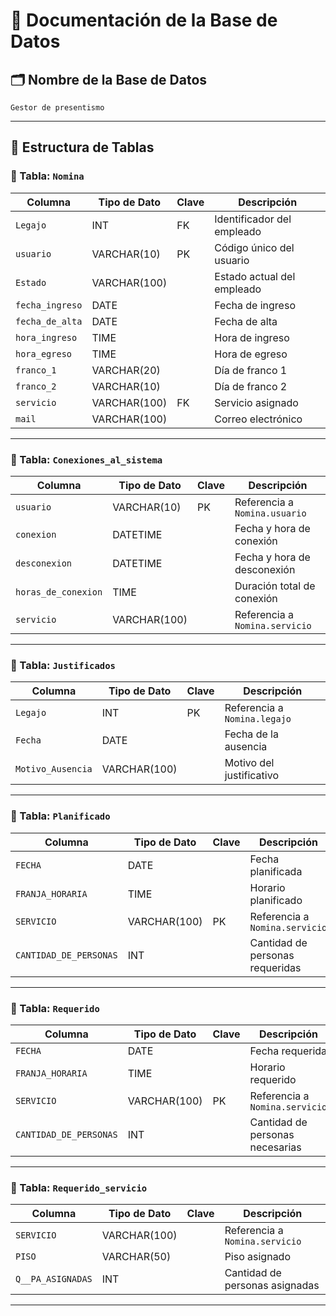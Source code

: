 # 📘 Documentación de la Base de Datos

## 🗂 Nombre de la Base de Datos
`Gestor de presentismo`

---

## 🧱 Estructura de Tablas

### 📄 Tabla: `Nomina`

| Columna         | Tipo de Dato   | Clave     | Descripción                          |
|-----------------|----------------|-----------|--------------------------------------|
| `Legajo`        | INT            | FK        | Identificador del empleado           |
| `usuario`       | VARCHAR(10)    | PK        | Código único del usuario             |
| `Estado`        | VARCHAR(100)   |           | Estado actual del empleado           |
| `fecha_ingreso` | DATE           |           | Fecha de ingreso                     |
| `fecha_de_alta` | DATE           |           | Fecha de alta                        |
| `hora_ingreso`  | TIME           |           | Hora de ingreso                      |
| `hora_egreso`   | TIME           |           | Hora de egreso                       |
| `franco_1`      | VARCHAR(20)    |           | Día de franco 1                      |
| `franco_2`      | VARCHAR(10)    |           | Día de franco 2                      |
| `servicio`      | VARCHAR(100)   | FK        | Servicio asignado                    |
| `mail`          | VARCHAR(100)   |           | Correo electrónico                   |

---

### 📄 Tabla: `Conexiones_al_sistema`

| Columna             | Tipo de Dato   | Clave     | Descripción                          |
|---------------------|----------------|-----------|--------------------------------------|
| `usuario`           | VARCHAR(10)    | PK        | Referencia a `Nomina.usuario`        |
| `conexion`          | DATETIME       |           | Fecha y hora de conexión             |
| `desconexion`       | DATETIME       |           | Fecha y hora de desconexión          |
| `horas_de_conexion` | TIME           |           | Duración total de conexión           |
| `servicio`          | VARCHAR(100)   |           | Referencia a `Nomina.servicio`       |

---

### 📄 Tabla: `Justificados`

| Columna           | Tipo de Dato   | Clave     | Descripción                          |
|-------------------|----------------|-----------|--------------------------------------|
| `Legajo`          | INT            | PK        | Referencia a `Nomina.legajo`         |
| `Fecha`           | DATE           |           | Fecha de la ausencia                 |
| `Motivo_Ausencia` | VARCHAR(100)   |           | Motivo del justificativo             |

---

### 📄 Tabla: `Planificado`

| Columna               | Tipo de Dato   | Clave     | Descripción                          |
|-----------------------|----------------|-----------|--------------------------------------|
| `FECHA`               | DATE           |           | Fecha planificada                    |
| `FRANJA_HORARIA`      | TIME           |           | Horario planificado                  |
| `SERVICIO`            | VARCHAR(100)   |PK         | Referencia a `Nomina.servicio`       |
| `CANTIDAD_DE_PERSONAS`| INT            |           | Cantidad de personas requeridas      |

---

### 📄 Tabla: `Requerido`

| Columna               | Tipo de Dato   | Clave     | Descripción                          |
|-----------------------|----------------|-----------|--------------------------------------|
| `FECHA`               | DATE           |           | Fecha requerida                      |
| `FRANJA_HORARIA`      | TIME           |           | Horario requerido                    |
| `SERVICIO`            | VARCHAR(100)   | PK        | Referencia a `Nomina.servicio`       |
| `CANTIDAD_DE_PERSONAS`| INT            |           | Cantidad de personas necesarias      |

---

### 📄 Tabla: `Requerido_servicio`

| Columna           | Tipo de Dato   | Clave     | Descripción                          |
|-------------------|----------------|-----------|--------------------------------------|
| `SERVICIO`        | VARCHAR(100)   |           | Referencia a `Nomina.servicio`       |
| `PISO`            | VARCHAR(50)    |           | Piso asignado                        |
| `Q__PA_ASIGNADAS` | INT            |           | Cantidad de personas asignadas       |

---

